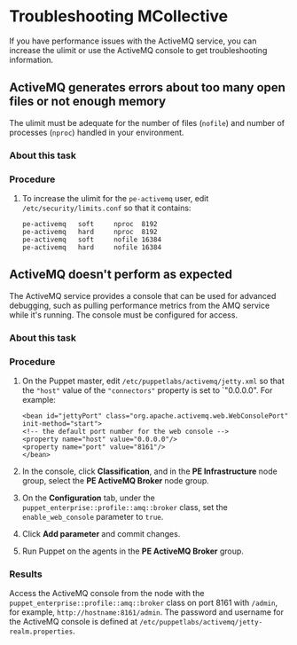 # Troubleshooting MCollective

If you have performance issues with the ActiveMQ service, you can increase the ulimit or use the ActiveMQ console to get troubleshooting information.

## ActiveMQ generates errors about too many open files or not enough memory

The ulimit must be adequate for the number of files \(`nofile`\) and number of processes \(`nproc`\) handled in your environment.

### About this task

### Procedure

1.  To increase the ulimit for the `pe-activemq` user, edit `/etc/security/limits.conf` so that it contains:

    ```
    pe-activemq   soft     nproc  8192
    pe-activemq   hard     nproc  8192
    pe-activemq   soft     nofile 16384
    pe-activemq   hard     nofile 16384
    ```


## ActiveMQ doesn't perform as expected

The ActiveMQ service provides a console that can be used for advanced debugging, such as pulling performance metrics from the AMQ service while it's running. The console must be configured for access.

### About this task

### Procedure

1.  On the Puppet master, edit `/etc/puppetlabs/activemq/jetty.xml` so that the `"host"` value of the `"connectors"` property is set to \`"0.0.0.0". For example:

    ```
    <bean id="jettyPort" class="org.apache.activemq.web.WebConsolePort" init-method="start">
    <!-- the default port number for the web console -->
    <property name="host" value="0.0.0.0"/>
    <property name="port" value="8161"/>
    </bean>
    
    ```

2.  In the console, click **Classification**, and in the **PE Infrastructure** node group, select the **PE ActiveMQ Broker** node group.

3.  On the **Configuration** tab, under the `puppet_enterprise::profile::amq::broker` class, set the `enable_web_console` parameter to `true`.

4.  Click **Add parameter** and commit changes.

5.  Run Puppet on the agents in the **PE ActiveMQ Broker** group.


### Results

Access the ActiveMQ console from the node with the `puppet_enterprise::profile::amq::broker` class on port 8161 with `/admin`, for example, `http://hostname:8161/admin`. The password and username for the ActiveMQ console is defined at `/etc/puppetlabs/activemq/jetty-realm.properties`.


